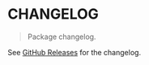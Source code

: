 # CHANGELOG

> Package changelog.

See [GitHub Releases](https://github.com/stdlib-js/namespace-aliases/releases) for the changelog.